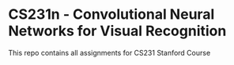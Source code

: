 # CS231n - Convolutional Neural Networks for Visual Recognition

This repo contains all assignments for CS231 Stanford Course
